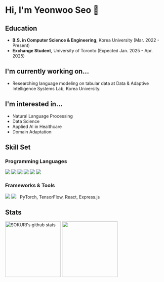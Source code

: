 # Hi, I'm Yeonwoo Seo 👋

## Education
- **B.S. in Computer Science & Engineering**, Korea University (Mar. 2022 - Present)
- **Exchange Student**, University of Toronto (Expected Jan. 2025 - Apr. 2025)

## I'm currently working on...
- Researching language modeling on tabular data at Data & Adaptive Intelligence Systems Lab, Korea University.

## I'm interested in...
- Natural Language Processing
- Data Science
- Applied AI in Healthcare
- Domain Adaptation

## Skill Set
### Programming Languages
<img src="https://img.shields.io/badge/Python-FFD43B?style=for-the-badge&logo=python&logoColor=blue"/>
<img src="https://img.shields.io/badge/C-00599C?style=for-the-badge&logo=c&logoColor=white"/>
<img src="https://img.shields.io/badge/C%2B%2B-00599C?style=for-the-badge&logo=c%2B%2B&logoColor=white"/>
<img src="https://img.shields.io/badge/HTML5-E34F26?style=for-the-badge&logo=html5&logoColor=white"/>
<img src="https://img.shields.io/badge/CSS3-1572B6?style=for-the-badge&logo=css3&logoColor=white"/>
<img src="https://img.shields.io/badge/JavaScript-323330?style=for-the-badge&logo=javascript&logoColor=F7DF1E"/>

### Frameworks & Tools
<img src="https://img.shields.io/badge/PyTorch-EE4C2C?style=for-the-badge&logo=pytorch&logoColor=white"/>
<img src="https://img.shields.io/badge/TensorFlow-FF6F00?style=for-the-badge&logo=tensorflow&logoColor=white"/>
<img src=""/>
<img src=""/>
PyTorch, TensorFlow, React, Express.js

## Stats
<a href="https://github.com/readygetset"><img align="center" style="height:180px" src="https://github-readme-stats.vercel.app/api?username=yeonwoo&show_icons=true&include_all_commits=true&theme=nord&hide_border=true" alt="SOKURI's github stats" /></a>
<a href="https://github.com/readygetset"><img align="center" style="height:180px" src="https://github-readme-stats.vercel.app/api/top-langs/?username=yeonwoo&layout=compact&theme=nord&hide_border=true" /></a> 



<!--
**readygetset/readygetset** is a ✨ _special_ ✨ repository because its `README.md` (this file) appears on your GitHub profile.

Here are some ideas to get you started:

- 🔭 I’m currently working on ...
- 🌱 I’m currently learning ...
- 👯 I’m looking to collaborate on ...
- 🤔 I’m looking for help with ...
- 💬 Ask me about ...
- 📫 How to reach me: ...
- 😄 Pronouns: ...
- ⚡ Fun fact: ...
-->
